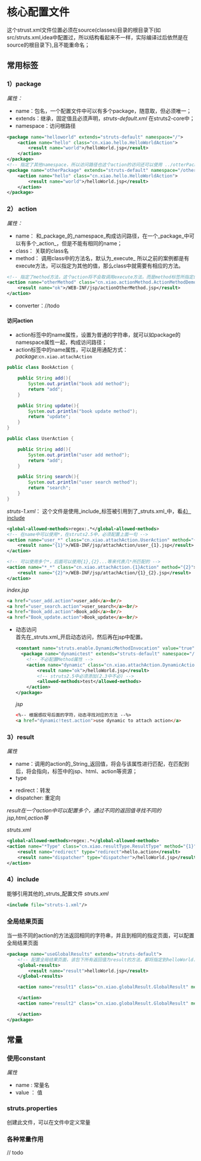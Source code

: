 # 核心配置文件
这个strust.xml文件位置必须在source(classes)目录的根目录下(如src/struts.xml,idea中配置过，所以结构看起来不一样，实际编译过后依然是在source的根目录下),且不能重命名；  

## 常用标签
### 1）package
_属性：_
- name：包名，一个配置文件中可以有多个package，随意取，但必须唯一；
- extends：继承，固定值且必须声明，_struts-default.xml_ 在struts2-core中；
- namespace：访问根路径

```xml
<package name="helloworld" extends="struts-default" namespace="/">
    <action name="hello" class="cn.xiao.hello.HelloWorldAction">
        <result name="world">/helloWorld.jsp</result>
    </action>
</package>
<!-- 指定了其他namespace，所以访问路径也这个action的访问还可以使用 ../otterPackage/hello.action -->
<package name="otherPackage" extends="struts-default" namespace="/otherPackage">
    <action name="hello" class="cn.xiao.hello.HelloWorldAction">
        <result name="world">/helloWorld.jsp</result>
    </action>
</package>
```

### 2） action
_属性：_
- name： 和_package_的_namespace_构成访问路径，在一个_package_中可以有多个_action_，但是不能有相同的name；
- class： 关联的class名
- method： 调用class中的方法名，默认为_execute_ 所以之前的案例都是有execute方法，可以指定为其他的值，那么class中就需要有相应的方法。
```xml
<!-- 指定了method方法，这个action将不会取调用execute方法，而是method标签所指定的otherMethod方法 -->
<action name="otherMethod" class="cn.xiao.actionMethod.ActionMethodDemo" method="otherMethod">
    <result name="ok">/WEB-INF/jsp/actionOtherMethod.jsp</result>
</action>
```
- converter：//todo

#### 访问action
- action标签中的name属性，设置为普通的字符串，就可以如package的namespace属性一起，构成访问路径；
- action标签中的name属性，可以是用通配方式：  
_package_:`cn.xiao.attachAction`

```java
public class BookAction {

    public String add(){
        System.out.println("book add method");
        return "add";
    }

    public String update(){
        System.out.println("book update method");
        return "update";
    }
}
```
```java
public class UserAction {

    public String add(){
        System.out.println("user add method");
        return "add";
    }

    public String search(){
        System.out.println("user search method");
        return "search";
    }
}
```
_struts-1.xml_： 这个文件是使用_include_标签被引用到了_struts.xml_中，看[4）include](#4）include)
```xml
<global-allowed-methods>regex:.*</global-allowed-methods>
<!-- 在name中可以使用*，在struts2.5中，必须配置上面一句 -->
<action name="user_*" class="cn.xiao.attachAction.UserAction" method="{1}">
    <result name="{1}">/WEB-INF/jsp/attachAction/user_{1}.jsp</result>
</action>

<!-- 可以使用多个*，后面可以使用{1},{2}...等来代表几*所匹配的 -->
<action name="*_*" class="cn.xiao.attachAction.{1}Action" method="{2}">
    <result name="{2}">/WEB-INF/jsp/attachAction/{1}_{2}.jsp</result>
</action>
```
_index.jsp_
```html
<a href="user_add.action">user_add</a><br/>
<a href="user_search.action">user_search</a><br/>
<a href="Book_add.action">Book_add</a><br/>
<a href="Book_update.action">Book_update</a><br/>
```

- 动态访问  
  首先在_struts.xml_开启动态访问，然后再在jsp中配置。
  ```xml
  <constant name="struts.enable.DynamicMethodInvocation" value="true"/>
    <package name="dynamictest" extends="struts-default" namespace="/">
      <!-- 不必配置Method属性 -->
      <action name="dynamic" class="cn.xiao.attachAction.DynamicAction">
          <result name="ok">/helloWorld.jsp</result>
          <!-- struts2.5中必须添加(2.3中不必) -->
          <allowed-methods>test</allowed-methods>
      </action>
  </package>
  ```
  _jsp_
  ```html
  <%-- 根据感叹号后面的字符，动态寻找对应的方法 --%>
  <a href="dynamic!test.action">use dynamic to attach action</a>
  ```

### 3）result
_属性_
- name：调用的action的_String_返回值，将会与该属性进行匹配，在匹配到后，将会指向，标签中的jsp、html、action等资源；
- type
 + redirect：转发
 + dispatcher: 重定向

_result在一个action中可以配置多个，通过不同的返回值寻找不同的jsp,html,action等_

_struts.xml_
```xml
<global-allowed-methods>regex:.*</global-allowed-methods>
<action name="*Type" class="cn.xiao.resultType.ResultType" method="{1}">
    <result name="redirect" type="redirect">hello.action</result>
    <result name="dispatcher" type="dispatcher">/helloWorld.jsp</result>
</action>
```

### 4）include
能够引用其他的_struts_配置文件
_struts.xml_
```xml
<include file="struts-1.xml"/>
```

### 全局结果页面
当一些不同的action的方法返回相同的字符串，并且到相同的指定页面，可以配置全局结果页面
```xml
<package name="useGlobalResults" extends="struts-default">
    <!-- 配置全局结果页面，该包下所有返回值为result的方法，都将指定到helloWorld.jsp去 -->
    <global-results>
        <result name="result">helloWorld.jsp</result>
    </global-results>

    <action name="result1" class="cn.xiao.globalResult.GlobalResult" method="result1">

    </action>
    <action name="result2" class="cn.xiao.globalResult.GlobalResult" method="result2">

    </action>
</package>
```

## 常量
### 使用constant
_属性_
- name : 常量名
- value ： 值

### struts.properties
创建此文件，可以在文件中定义常量

### 各种常量作用
// todo
